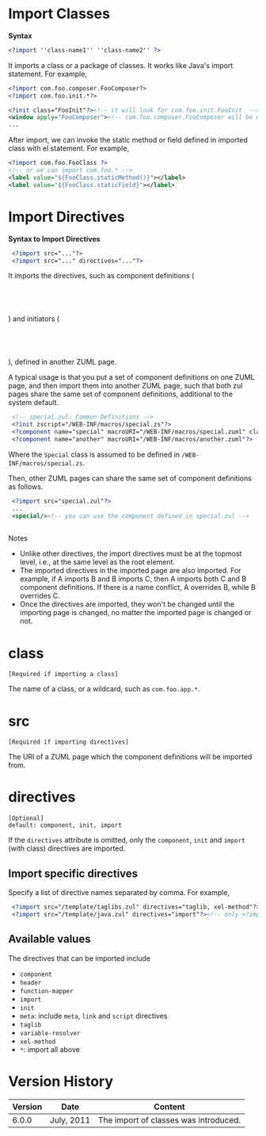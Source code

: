 # Import Classes

**Syntax**

``` xml
<?import ''class-name1'' ''class-name2'' ?>
```

It imports a class or a package of classes. It works like Java's import
statement. For example,

``` xml
<?import com.foo.composer.FooComposer?>
<?import com.foo.init.*?>

<?init class="FooInit"?><!-- it will look for com.foo.init.FooInit  -->
<window apply="FooComposer"><!-- com.foo.composer.FooComposer will be used -->
...
```

After import, we can invoke the static method or field defined in
imported class with el statement. For example,

``` xml
<?import com.foo.FooClass ?>
<!-- or we can import com.foo.* -->
<label value="${FooClass.staticMethod()}"></label>
<label value="${FooClass.staticField}"></label>
```

# Import Directives

**Syntax to Import Directives**

``` xml
 <?import src="..."?>
 <?import src="..." directives="..."?>
```

It imports the directives, such as component definitions (<code>

<?component?>

</code>) and initiators (<code>

<?init?>

</code>), defined in another ZUML page.

A typical usage is that you put a set of component definitions on one
ZUML page, and then import them into another ZUML page, such that both
zul pages share the same set of component definitions, additional to the
system default.

``` xml
 <!-- special.zul: Common Definitions -->
 <?init zscript="/WEB-INF/macros/special.zs"?>
 <?component name="special" macroURI="/WEB-INF/macros/special.zuml" class="Special"?>
 <?component name="another" macroURI="/WEB-INF/macros/another.zuml"?>
```

Where the `Special` class is assumed to be defined in
`/WEB-INF/macros/special.zs`.

Then, other ZUML pages can share the same set of component definitions
as follows.

``` xml
 <?import src="special.zul"?>
 ...
 <special/><!-- you can use the component defined in special.zul -->
 
```

Notes

- Unlike other directives, the import directives must be at the topmost
  level, i.e., at the same level as the root element.
- The imported directives in the imported page are also imported. For
  example, if A imports B and B imports C, then A imports both C and B
  component definitions. If there is a name conflict, A overrides B,
  while B overrides C.
- Once the directives are imported, they won't be changed until the
  importing page is changed, no matter the imported page is changed or
  not.

# class

`[Required if importing a class]`

The name of a class, or a wildcard, such as `com.foo.app.*`.

# src

`[Required if importing directives]`

The URI of a ZUML page which the component definitions will be imported
from.

# directives

`[Optional]`  
`default: component, init, import`

If the `directives` attribute is omitted, only the `component`, `init`
and `import` (with class) directives are imported.

## Import specific directives

Specify a list of directive names separated by comma. For example,

``` xml
 <?import src="/template/taglibs.zul" directives="taglib, xel-method"?>
 <?import src="/template/java.zul" directives="import"?><!-- only <?import class="..."?> -->
```

## Available values

The directives that can be imported include

- `component`
- `header`
- `function-mapper`
- `import`
- `init`
- `meta`: include `meta`, `link` and `script` directives
- `taglib`
- `variable-resolver`
- `xel-method`
- `*`: import all above

# Version History

| Version | Date       | Content                               |
|---------|------------|---------------------------------------|
| 6.0.0   | July, 2011 | The import of classes was introduced. |
